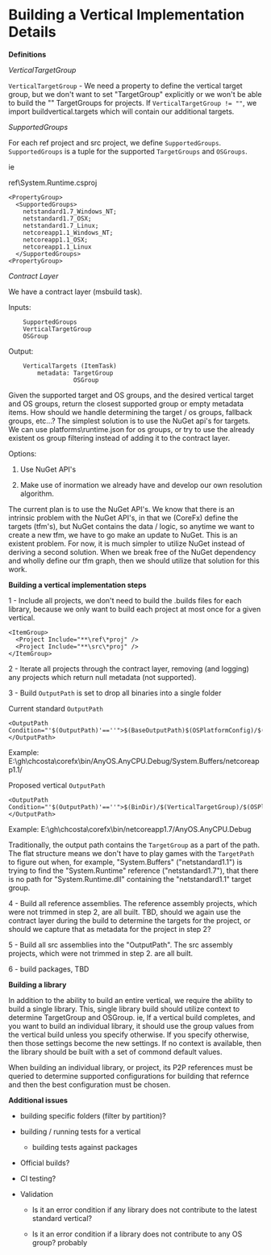 # Building a Vertical Implementation Details #

**Definitions**

*VerticalTargetGroup*

`VerticalTargetGroup` - We need a property to define the vertical target group, but we don't want to set "TargetGroup" explicitly or we won't be able to build the "" TargetGroups for projects.
  If `VerticalTargetGroup != ""`, we import buildvertical.targets which will contain our additional targets.

*SupportedGroups*

For each ref project and src project, we define `SupportedGroups`. `SupportedGroups` is a tuple for the supported `TargetGroups` and `OSGroups`.


ie

ref\System.Runtime.csproj
```MSBuild
<PropertyGroup>
  <SupportedGroups>
    netstandard1.7_Windows_NT;
    netstandard1.7_OSX;
    netstandard1.7_Linux;
    netcoreapp1.1_Windows_NT;
    netcoreapp1.1_OSX;
    netcoreapp1.1_Linux
  </SupportedGroups>
<PropertyGroup>
```

*Contract Layer*

We have a contract layer (msbuild task).

Inputs:

        SupportedGroups
        VerticalTargetGroup
        OSGroup
Output:

        VerticalTargets (ItemTask)
            metadata: TargetGroup
                      OSGroup

Given the supported target and OS groups, and the desired vertical target and OS groups, return the closest supported group or empty metadata items.
How should we handle determining the target / os groups, fallback groups, etc...?  The simplest solution is to use the NuGet api's for targets.  We can use platforms\runtime.json for os groups, or try to use the already existent os group filtering instead of adding it to the contract layer.

Options:

1. Use NuGet API's

2. Make use of inormation we already have and develop our own resolution algorithm.

The current plan is to use the NuGet API's.  We know that there is an intrinsic problem with the NuGet API's, in that we (CoreFx) define the targets (tfm's), but NuGet contains the data / logic, so anytime we want to create a new tfm, we have to go make an update to NuGet.  This is an existent problem.  For now, it is much simpler to utilize NuGet instead of deriving a second solution.  When we break free of the NuGet dependency and wholly define our tfm graph, then we should utilize that solution for this work.

**Building a vertical implementation steps**

1 - Include all projects, we don't need to build the .builds files for each library, because we only want to build each project at most once for a given vertical.

```MSBuild
<ItemGroup>
  <Project Include="**\ref\*proj" />
  <Project Include="**\src\*proj" />
</ItemGroup>
```

2 - Iterate all projects through the contract layer, removing (and logging) any projects which return null metadata (not supported).

3 - Build `OutputPath` is set to drop all binaries into a single folder

Current standard `OutputPath`

```MSBuild
<OutputPath Condition="'$(OutputPath)'==''">$(BaseOutputPath)$(OSPlatformConfig)/$(MSBuildProjectName)/$(TargetOutputRelPath)$(OutputPathSubfolder)</OutputPath>
```
Example: E:\gh\chcosta\corefx\bin/AnyOS.AnyCPU.Debug/System.Buffers/netcoreapp1.1/

Proposed vertical `OutputPath`

```MSBuild
<OutputPath Condition="'$(OutputPath)'==''">$(BinDir)/$(VerticalTargetGroup)/$(OSPlatformConfig)</OutputPath>
```
Example: E:\gh\chcosta\corefx\bin/netcoreapp1.7/AnyOS.AnyCPU.Debug

Traditionally, the output path contains the `TargetGroup` as a part of the path.  The flat structure means we don't have to play games with the `TargetPath` to figure out when, for example, "System.Buffers" ("netstandard1.1") is trying to find the "System.Runtime" reference ("netstandard1.7"), that there is no path for "System.Runtime.dll" containing the "netstandard1.1" target group.

4 - Build all reference assemblies.  The reference assembly projects, which were not trimmed in step 2, are all built.  TBD, should we again use the contract layer during the build to determine the targets for the project, or should we capture that as metadata for the project in step 2?

5 - Build all src assemblies into the "OutputPath". The src assembly projects, which were not trimmed in step 2. are all built.

6 - build packages, TBD

**Building a library**

In addition to the ability to build an entire vertical, we require the ability to build a single library.  This, single library build should utilize context to determine TargetGroup and OSGroup.  ie, If a vertical build completes, and you want to build an individual library, it should use the group values from the vertical build unless you specify otherwise.  If you specify otherwise, then those settings become the new settings.  If no context is available, then the library should be built with a set of commond default values.

When building an individual library, or project, its P2P references must be queried to determine supported configurations for building that refernce and then the best configuration must be chosen.

**Additional issues**

- building specific folders (filter by partition)?

- building / running tests for a vertical

  - building tests against packages

- Official builds?

- CI testing?

- Validation

  - Is it an error condition if any library does not contribute to the latest standard vertical?

  - Is it an error condition if a library does not contribute to any OS group? probably


